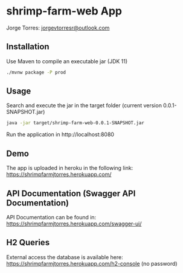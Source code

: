 # shrimp-farm-web App
Jorge Torres: jorgevtorresr@outlook.com

## Installation
Use Maven to compile an executable jar (JDK 11)

```bash
./mvnw package -P prod
```

## Usage
Search and execute the jar in the target folder (current version 0.0.1-SNAPSHOT.jar)

```bash
java -jar target/shrimp-farm-web-0.0.1-SNAPSHOT.jar
```
Run the application in http://localhost:8080

## Demo
The app is uploaded in heroku in the following link: https://shrimpfarmjtorres.herokuapp.com/

## API Documentation (Swagger API Documentation)
API Documentation can be found in: https://shrimpfarmjtorres.herokuapp.com/swagger-ui/

## H2 Queries
External access the database is available here: https://shrimpfarmjtorres.herokuapp.com/h2-console (no password)
